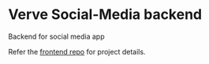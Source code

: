 # Verve Social-Media backend
Backend for social media app

Refer the [frontend repo](https://github.com/DaanishShk/Verve-Social-Media-frontend) for project details.

